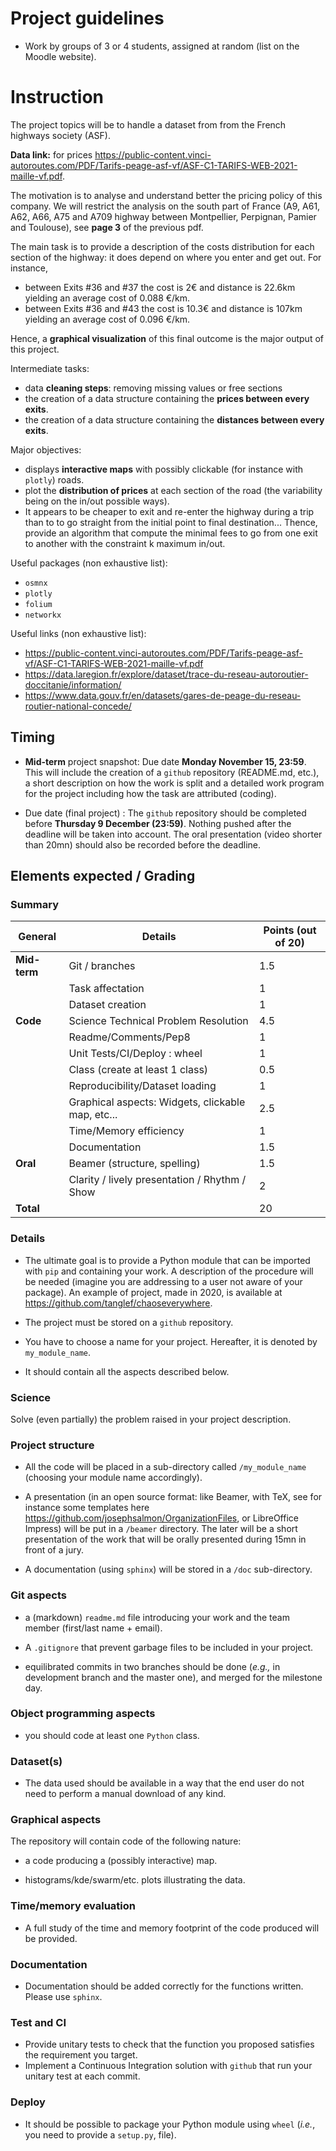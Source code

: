 # Project guidelines

- Work by groups of 3 or 4 students, assigned at random (list on the Moodle website).

# Instruction

The project topics will be to handle a dataset from from the French highways society (ASF).

**Data link:** for prices <https://public-content.vinci-autoroutes.com/PDF/Tarifs-peage-asf-vf/ASF-C1-TARIFS-WEB-2021-maille-vf.pdf>.

The motivation is to analyse and understand better the pricing policy of this company.
We will restrict the analysis on the south part of France (A9, A61, A62, A66, A75 and A709 highway between Montpellier, Perpignan, Pamier and Toulouse), see **page 3** of the previous pdf.

The main task is to provide a description of the costs distribution for each section of the highway: it does depend on where you enter and get out. For instance,

- between Exits #36 and #37 the cost is 2€ and distance is 22.6km yielding an average cost of 0.088 €/km.
- between Exits #36 and #43 the cost is 10.3€ and distance is 107km yielding an average cost of 0.096 €/km.

 Hence, a **graphical visualization** of this final outcome is the major output of this project.

 Intermediate tasks:
 - data **cleaning steps**: removing missing values or free sections
 - the creation of a data structure containing the **prices between every exits**.
 - the creation of a data structure containing the **distances between every exits**.


Major objectives:
- displays **interactive maps** with possibly clickable (for instance with `plotly`) roads.
- plot the **distribution of prices** at each section of the road (the variability being on the in/out possible ways).
- It appears to be cheaper to exit and re-enter the highway during a trip than to to go straight from the initial point to final destination... Thence, provide an algorithm that compute the minimal fees to go from one exit to another with the constraint k maximum in/out.

Useful packages (non exhaustive list):
- `osmnx`
- `plotly`
- `folium`
- `networkx`

Useful links (non exhaustive list):
- <https://public-content.vinci-autoroutes.com/PDF/Tarifs-peage-asf-vf/ASF-C1-TARIFS-WEB-2021-maille-vf.pdf>
- <https://data.laregion.fr/explore/dataset/trace-du-reseau-autoroutier-doccitanie/information/>
- <https://www.data.gouv.fr/en/datasets/gares-de-peage-du-reseau-routier-national-concede/>



## Timing
- **Mid-term** project snapshot: Due date  **Monday November 15, 23:59**. This will include the creation of a ```github``` repository (README.md, etc.), a short description on how the work is split and a detailed work program for the project including how the task are attributed (coding).

- Due date (final project) :  The ```github``` repository should be completed before **Thursday 9 December (23:59)**. Nothing pushed after the deadline will be taken into account. The oral presentation (video shorter than 20mn) should also be recorded before the deadline.


## Elements expected /  Grading


### Summary

|General |Details|Points (out of 20)|
|-----|--------------|----------------|
|**Mid-term**|Git / branches|1.5             |
|     |Task affectation|1
|     |Dataset creation|1               |
|**Code**|Science Technical Problem Resolution|4.5             |
|     |Readme/Comments/Pep8|1               |
|     |Unit Tests/CI/Deploy : wheel|1               |
|     |Class (create at least 1 class)|0.5             |
|     |Reproducibility/Dataset loading|1               |
|     |Graphical aspects: Widgets, clickable map, etc...|2.5             |
|     |Time/Memory efficiency|1               |
|     |Documentation |1.5             |
|**Oral** |Beamer (structure, spelling)|1.5             |
|     |Clarity / lively presentation / Rhythm / Show |2               |
| **Total**| | 20|


### Details

- The ultimate goal is to provide a Python module that can be imported with `pip` and containing your work.
A description of the procedure will be needed (imagine you are addressing to a user not aware of your package).
An example of project, made in 2020, is available at <https://github.com/tanglef/chaoseverywhere>.

- The project must be stored on a `github` repository.

- You have to choose a name for your project. Hereafter, it is denoted by `my_module_name`.

- It should contain all the aspects described below.

### Science
Solve (even partially) the problem raised in your project description.


### Project structure

- All the code will be placed in a sub-directory called `/my_module_name` (choosing your module name accordingly).

- A presentation (in an open source format: like Beamer, with TeX, see for instance some templates here <https://github.com/josephsalmon/OrganizationFiles>, or LibreOffice Impress) will be put in a `/beamer` directory. The later will be a short presentation of the work that will be orally presented during 15mn in front of a jury.

- A documentation (using `sphinx`) will be stored in a `/doc` sub-directory.

### Git aspects

- a (markdown) `readme.md` file introducing your work and the team member (first/last name + email).

- A `.gitignore` that prevent garbage files to be included in your project.

- equilibrated commits in two branches should be done (*e.g.,* in development branch and the master one), and merged for the milestone day.

### Object programming aspects

- you should code at least one `Python` class.

### Dataset(s)

- The data used should be available in a way that the end user do not need to perform a manual download of any kind.

### Graphical aspects

The repository will contain code of the following nature:

- a code producing a (possibly interactive) map.

- histograms/kde/swarm/etc. plots illustrating the data.

### Time/memory evaluation

- A full study of the time and memory footprint of the code produced will be provided.

### Documentation

- Documentation should be added correctly for the functions written. Please use `sphinx`.

### Test and CI

- Provide unitary tests to check that the function you proposed satisfies the requirement you target.
- Implement a Continuous Integration solution with `github` that run your unitary test at each commit.

### Deploy

- It should be possible to package your Python module using `wheel` (*i.e.*, you need to provide a `setup.py`,  file).
